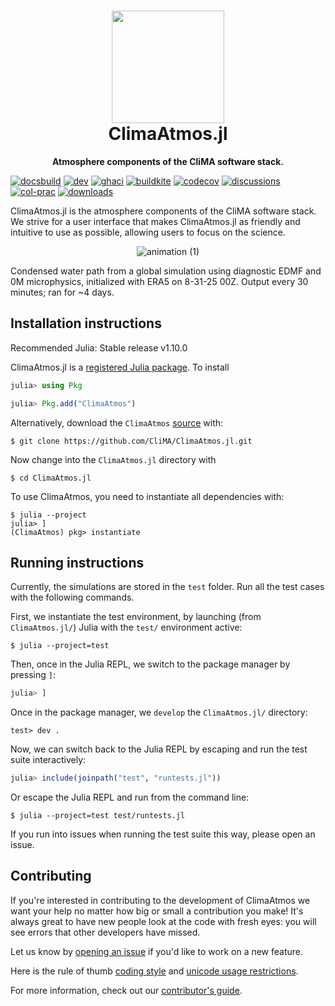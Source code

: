 <!-- Title -->
<h1 align="center">
  <img src="logo.svg" width="180px"> <br>
ClimaAtmos.jl
</h1>

<!-- description -->
<p align="center">
  <strong>Atmosphere components of the CliMA software stack.</strong>
</p>

[![docsbuild][docs-bld-img]][docs-bld-url]
[![dev][docs-dev-img]][docs-dev-url]
[![ghaci][gha-ci-img]][gha-ci-url]
[![buildkite][bk-ci-img]][bk-ci-url]
[![codecov][codecov-img]][codecov-url]
[![discussions][discussions-img]][discussions-url]
[![col-prac][col-prac-img]][col-prac-url]
[![downloads][downloads-img]][downloads-url]

[docs-bld-img]: https://github.com/CliMA/ClimaAtmos.jl/workflows/Documentation/badge.svg
[docs-bld-url]: https://github.com/CliMA/ClimaAtmos.jl/actions?query=workflow%3ADocumentation

[docs-dev-img]: https://img.shields.io/badge/docs-dev-blue.svg
[docs-dev-url]: https://CliMA.github.io/ClimaAtmos.jl/dev/

[gha-ci-img]: https://github.com/CliMA/ClimaAtmos.jl/actions/workflows/ci.yml/badge.svg
[gha-ci-url]: https://github.com/CliMA/ClimaAtmos.jl/actions/workflows/ci.yml

[bk-ci-img]: https://badge.buildkite.com/2a31b42d67409c27660a0dcce65b49294cd9c6b9f14c12f21e.svg/?branch=main
[bk-ci-url]: https://buildkite.com/clima/climaatmos-ci

[codecov-img]: https://codecov.io/gh/CliMA/ClimaAtmos.jl/branch/main/graph/badge.svg
[codecov-url]: https://codecov.io/gh/CliMA/ClimaAtmos.jl

[col-prac-img]: https://img.shields.io/badge/ColPrac-Contributor's%20Guide-blueviolet?style=flat-square
[col-prac-url]: https://github.com/SciML/ColPrac

[discussions-img]: https://img.shields.io/badge/Ask%20us-anything-1abc9c.svg?style=flat-square
[discussions-url]: https://github.com/CliMA/ClimaAtmos.jl/discussions

[downloads-img]: https://img.shields.io/badge/dynamic/json?url=http%3A%2F%2Fjuliapkgstats.com%2Fapi%2Fv1%2Ftotal_downloads%2FClimaAtmos&query=total_requests&suffix=%2Ftotal&label=Downloads
[downloads-url]: http://juliapkgstats.com/pkg/ClimaAtmos

ClimaAtmos.jl is the atmosphere components of the CliMA software stack. We strive for a user interface that makes ClimaAtmos.jl as friendly and intuitive to use as possible, allowing users to focus on the science.

<p align="center">
  <img src="https://github.com/user-attachments/assets/778b0c14-a5d7-4907-82db-6d1f8a0c5b07" alt="animation (1)">
</p>

Condensed water path from a global simulation using diagnostic EDMF and 0M microphysics, initialized with ERA5 on 8-31-25 00Z. Output every 30 minutes; ran for ~4 days.

## Installation instructions

Recommended Julia: Stable release v1.10.0

ClimaAtmos.jl is a [registered Julia package](https://julialang.org/packages/). To install

```julia
julia> using Pkg

julia> Pkg.add("ClimaAtmos")
```

Alternatively, download the `ClimaAtmos`
[source](https://github.com/CliMA/ClimaAtmos.jl) with:

```
$ git clone https://github.com/CliMA/ClimaAtmos.jl.git
```

Now change into the `ClimaAtmos.jl` directory with

```
$ cd ClimaAtmos.jl
```

To use ClimaAtmos, you need to instantiate all dependencies with:

```
$ julia --project
julia> ]
(ClimaAtmos) pkg> instantiate
```

## Running instructions

Currently, the simulations are stored in the `test` folder. Run all the test cases with the following commands.

First, we instantiate the test environment, by launching (from `ClimaAtmos.jl/`) Julia with the `test/` environment active:

```
$ julia --project=test
```

Then, once in the Julia REPL, we switch to the package manager by pressing `]`:

```julia
julia> ]
```

Once in the package manager, we `develop` the `ClimaAtmos.jl/` directory:

```pkg
test> dev .
```

Now, we can switch back to the Julia REPL by escaping and run the test suite interactively:

```julia
julia> include(joinpath("test", "runtests.jl"))
```
Or escape the Julia REPL and run from the command line:

```
$ julia --project=test test/runtests.jl
```

If you run into issues when running the test suite this way, please open an issue.

## Contributing

If you're interested in contributing to the development of ClimaAtmos we want your help no matter how big or small a contribution you make! It's always great to have new people look at the code with fresh eyes: you will see errors that other developers have missed.

Let us know by [opening an issue](https://github.com/CliMA/ClimaAtmos.jl/issues/new) if you'd like to work on a new feature.

Here is the rule of thumb [coding style](https://clima.github.io/ClimateMachine.jl/latest/DevDocs/CodeStyle/) and [unicode usage restrictions](https://clima.github.io/ClimateMachine.jl/latest/DevDocs/AcceptableUnicode/).

For more information, check out our [contributor's guide](https://clima.github.io/ClimaAtmos.jl/dev/contributor_guide/).
